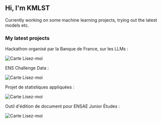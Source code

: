 ## Hi, I'm KMLST

Currently working on some machine learning projects, trying out the latest models etc.

### My latest projects

Hackathon organisé par la Banque de France, sur les LLMs :

![Carte Lisez-moi](https://github-readme-stats.vercel.app/api/pin/?username=kmlst&repo=Suptech-Sprint-ACPR)

ENS Challenge Data :

![Carte Lisez-moi](https://github-readme-stats.vercel.app/api/pin/?username=kmlst&repo=Suptech-Sprint-ACPR)

Projet de statistiques appliquées :

![Carte Lisez-moi](https://github-readme-stats.vercel.app/api/pin/?username=kmlst&repo=Physique-app.-aux-Sciences-sociales-Simplicially-driven-simple-contagion)

Outil d'édition de document pour ENSAE Junior Études :

![Carte Lisez-moi](https://github-readme-stats.vercel.app/api/pin/?username=kmlst&repo=EJE-web-app)

